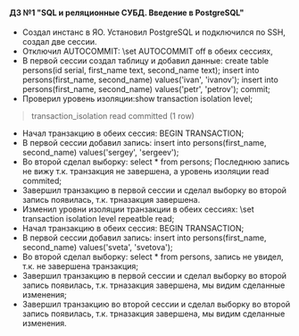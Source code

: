 #### ДЗ №1 "SQL и реляционные СУБД. Введение в PostgreSQL"
- Создал инстанс в ЯО. Установил PostgreSQL и подключился по SSH, создал две сессии.
- Отключил AUTOCOMMIT: \set AUTOCOMMIT off в обеих сессиях,
- В первой сессии создал таблицу и добавил данные: create table persons(id serial, first_name text, second_name text);
 insert into persons(first_name, second_name) values('ivan', 'ivanov');
 insert into persons(first_name, second_name) values('petr', 'petrov');
 commit;
 - Проверил уровень изоляции:show transaction isolation level;
 > transaction_isolation
 > read committed
 > (1 row)
- Начал транзакцию в обеих сессия: BEGIN TRANSACTION;
- В первой сессии добавил запись: insert into persons(first_name, second_name) values('sergey', 'sergeev');
- Во второй сделал выборку: select * from persons;
Последнюю запись не вижу т.к. транзакция не завершена, а уровень изоляции read commited;
- Завершил транзакцию в первой сессии и сделал выборку во второй запись появилась, т.к. трназакция завершена.
- Изменил уровни изоляции транзакции в обеих сессиях: \set transaction isolation level repeatble read;
- Начал транзакцию в обеих сессия: BEGIN TRANSACTION;
- В первой сессии добавил запись: insert into persons(first_name, second_name) values('sveta', 'svetova');
- Во второй сделал выборку: select * from persons, запись не увидел, т.к. не завершена транзакция;
- Завершил транзакцию в первой сессии и сделал выборку во второй запись появилась, т.к. трназакция завершена, мы видим сделанные изменения;
- Завершил транзакцию во второй сессии и сделал выборку во второй запись появилась, т.к. трназакция завершена, мы видим сделанные изменения.
